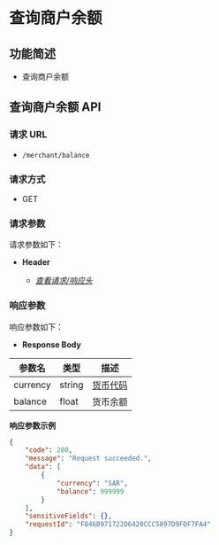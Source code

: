 # 查询商户余额

## 功能简述

- 查询商户余额

## 查询商户余额 API

### 请求 URL

- `/merchant/balance`

### 请求方式

- GET

### 请求参数

请求参数如下：

- **Header**

  - [_查看请求/响应头_](/zh/payoutApi/apiRule/header)

### 响应参数

响应参数如下：

- **Response Body**

| **参数名** | **类型** | **描述**                                    |
| ---------- | -------- | ------------------------------------------- |
| currency   | string   | [货币代码](/zh/payoutApi/appendix/currency) |
| balance    | float    | 货币余额                                    |

**响应参数示例**

```json
{
    "code": 200,
    "message": "Request succeeded.",
    "data": [
        {
            "currency": "SAR",
            "balance": 999999
        }
    ],
    "sensitiveFields": {},
    "requestId": "F846B971722D6420CCC5897D9FDF7FA4"
}
```